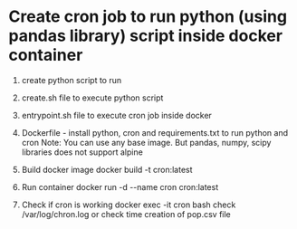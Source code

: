 # Create cron job to run python (using pandas library) script inside docker container

1. create python script to run

2. create.sh file to execute python script

3. entrypoint.sh file to execute cron job inside docker

4. Dockerfile - install python, cron and requirements.txt to run python and cron
Note: You can use any base image. But pandas, numpy, scipy libraries does not support alpine

5. Build docker image
docker build -t cron:latest

7. Run container
docker run -d --name cron cron:latest

8. Check if cron is working
docker exec -it cron bash
check /var/log/chron.log or check time creation of pop.csv file
